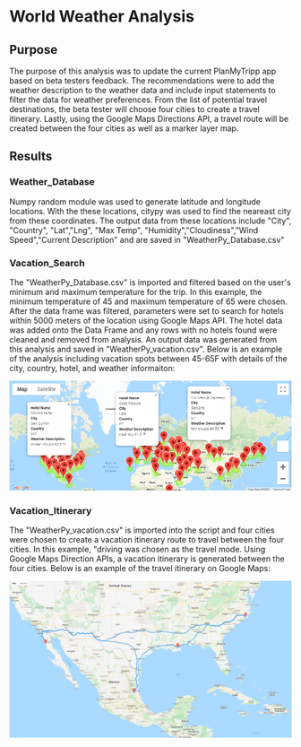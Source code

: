 # World Weather Analysis

## Purpose
The purpose of this analysis was to update the current PlanMyTripp app based on beta testers feedback. The recommendations were to add the weather description to the weather data and include input statements to filter the data for weather preferences. From the list of potential travel destinations, the beta tester will choose four cities to create a travel itinerary. Lastly, using the Google Maps Directions API, a travel route will be created between the four cities as well as a marker layer map.

## Results

### Weather_Database
Numpy random module was used to generate latitude and longitude locations. With the these locations, citypy was used to find the neareast city from these coordinates. The output data from these locations include "City", "Country", "Lat","Lng", "Max Temp", "Humidity","Cloudiness","Wind Speed","Current Description" and are saved in "WeatherPy_Database.csv"


### Vacation_Search
The "WeatherPy_Database.csv" is imported and filtered based on the user's minimum and maximum temperature for the trip. In this example, the minimum temperature of 45 and maximum temperature of 65 were chosen. After the data frame was filtered, parameters were set to search for hotels within 5000 meters of the location using Google Maps API. The hotel data was added onto the Data Frame and any rows with no hotels found were cleaned and removed from analysis. An output data was generated from this analysis and saved in "WeatherPy_vacation.csv". Below is an example of the analysis including vacation spots between 45-65F with details of the city, country, hotel, and weather informaiton:

![](Vacation_Search/WeatherPy_vacation_map.PNG)


### Vacation_Itinerary
The "WeatherPy_vacation.csv" is imported into the script and four cities were chosen to create a vacation itinerary route to travel between the four cities. In this example, "driving was chosen as the travel mode. Using Google Maps Direction APIs, a vacation itinerary is generated between the four cities. Below is an example of the travel itinerary on Google Maps:

![](Vacation_Itinerary/WeatherPy_travel_map.PNG)
